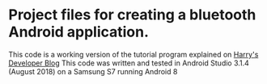 # Project files for creating a bluetooth Android application.
This code is a working version of the tutorial program explained on [Harry's Developer Blog](https://wingoodharry.wordpress.com/2014/03/15/simple-android-to-arduino-via-bluetooth-serial-part-2/)
This code was written and tested in Android Studio 3.1.4 (August 2018) on a Samsung S7 running Android 8
